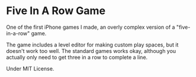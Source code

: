 # Five In A Row Game

One of the first iPhone games I made, an overly complex version of a "five-in-a-row" game.

The game includes a level editor for making custom play spaces, but it doesn't work too well.  The standard games works okay, although you actually only need to get three in a row to complete a line.

Under MIT License.
